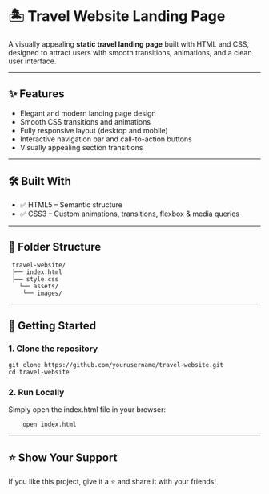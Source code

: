 # 🏝️ Travel Website Landing Page

A visually appealing **static travel landing page** built with HTML and CSS, designed to attract users with smooth transitions, animations, and a clean user interface.

---
 

## ✨ Features

- Elegant and modern landing page design
- Smooth CSS transitions and animations
- Fully responsive layout (desktop and mobile)
- Interactive navigation bar and call-to-action buttons
- Visually appealing section transitions

---

## 🛠️ Built With

- ✅ HTML5 – Semantic structure
- ✅ CSS3 – Custom animations, transitions, flexbox & media queries

---

## 📁 Folder Structure
     travel-website/
     ├── index.html
     ├── style.css
       └── assets/
        └── images/



---

## 🚀 Getting Started

### 1. Clone the repository

    
    git clone https://github.com/yourusername/travel-website.git
    cd travel-website
### 2. Run Locally
Simply open the index.html file in your browser:

        open index.html

---

## ⭐ Show Your Support
If you like this project, give it a ⭐ and share it with your friends!

